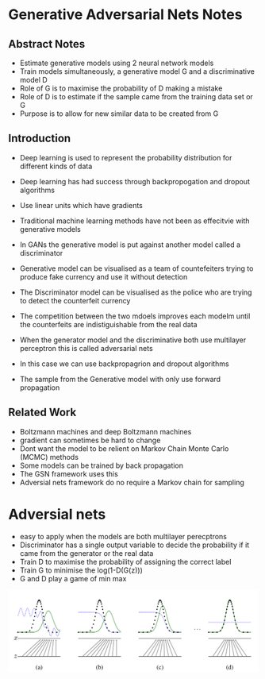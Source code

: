 # Generative Adversarial Nets Notes

## Abstract Notes

- Estimate generative models using 2 neural network models
- Train models simultaneously, a generative model G and a discriminative model D
- Role of G is to maximise the probability of D making a mistake
- Role of D is to estimate if the sample came from the training data set or G
- Purpose is to allow for new similar data to be created from G

## Introduction

- Deep learning is used to represent the probability distribution for different kinds of data
- Deep learning has had success through backpropogation and dropout algorithms
- Use linear units which have gradients
- Traditional machine learning methods have not been as effecitvie with generative models

- In GANs the generative model is put against another model called a discriminator
- Generative model can be visualised as a team of countefeiters trying to produce fake currency and use it without detection
- The Discriminator model can be visualised as the police who are trying to detect the counterfeit currency
- The competition between the two mdoels improves each modelm until the counterfeits are indistiguishable from the real data
- When the generator model and the discriminative both use multilayer perceptron this is called adversarial nets
- In this case we can use backpropagrion and dropout algorithms
- The sample from the Generative model with only use forward propagation

## Related Work

- Boltzmann machines and deep Boltzmann machines
- gradient can sometimes be hard to change
- Dont want the model to be relient on Markov Chain Monte Carlo (MCMC) methods
- Some models can be trained by back propagation
- The GSN framework uses this
- Adversial nets framework do no require a Markov chain for sampling

# Adversial nets

- easy to apply when the models are both multilayer perecptrons
- Discriminator has a single output variable to decide the probability if it came from the generator or the real data
- Train D to maximise the probability of assigning the correct label
- Train G to minimise the log(1-D(G(z)))
- G and D play a game of min max


![screenshot of learning process for GAN](../ResearchPapers/GANsIllustration.png)
